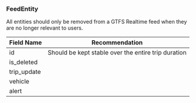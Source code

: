### FeedEntity

All entities should only be removed from a GTFS Realtime feed when they are no longer relevant to users.

| Field Name | Recommendation |
| --- | --- |
| id | Should be kept stable over the entire trip duration |
| is_deleted | |
| trip_update | |
| vehicle |  |
| alert |  |
